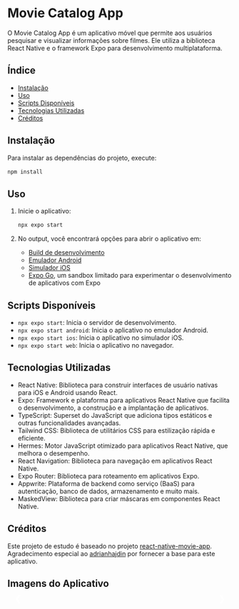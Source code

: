 # Movie Catalog App

O Movie Catalog App é um aplicativo móvel que permite aos usuários pesquisar e visualizar informações sobre filmes. Ele utiliza a biblioteca React Native e o framework Expo para desenvolvimento multiplataforma.

## Índice

- [Instalação](#instalação)
- [Uso](#uso)
- [Scripts Disponíveis](#scripts-disponíveis)
- [Tecnologias Utilizadas](#tecnologias-utilizadas)
- [Créditos](#créditos)

## Instalação

Para instalar as dependências do projeto, execute:

   ```bash
   npm install
   ```

## Uso

1. Inicie o aplicativo:

   ```bash
   npx expo start
   ```

2. No output, você encontrará opções para abrir o aplicativo em:

   - [Build de desenvolvimento](https://docs.expo.dev/develop/development-builds/introduction/)
   - [Emulador Android](https://docs.expo.dev/workflow/android-studio-emulator/)
   - [Simulador iOS](https://docs.expo.dev/workflow/ios-simulator/)
   - [Expo Go](https://expo.dev/go), um sandbox limitado para experimentar o desenvolvimento de aplicativos com Expo

## Scripts Disponíveis

- `npx expo start`: Inicia o servidor de desenvolvimento.
- `npx expo start android`: Inicia o aplicativo no emulador Android.
- `npx expo start ios`: Inicia o aplicativo no simulador iOS.
- `npx expo start web`: Inicia o aplicativo no navegador.

## Tecnologias Utilizadas

- React Native: Biblioteca para construir interfaces de usuário nativas para iOS e Android usando React.
- Expo: Framework e plataforma para aplicativos React Native que facilita o desenvolvimento, a construção e a implantação de aplicativos.
- TypeScript: Superset do JavaScript que adiciona tipos estáticos e outras funcionalidades avançadas.
- Tailwind CSS: Biblioteca de utilitários CSS para estilização rápida e eficiente.
- Hermes: Motor JavaScript otimizado para aplicativos React Native, que melhora o desempenho.
- React Navigation: Biblioteca para navegação em aplicativos React Native.
- Expo Router: Biblioteca para roteamento em aplicativos Expo.
- Appwrite: Plataforma de backend como serviço (BaaS) para autenticação, banco de dados, armazenamento e muito mais.
- MaskedView: Biblioteca para criar máscaras em componentes React Native.

## Créditos

Este projeto de estudo é baseado no projeto [react-native-movie-app](https://github.com/adrianhajdin/react-native-movie-app). Agradecimento especial ao [adrianhajdin](https://github.com/adrianhajdin) por fornecer a base para este aplicativo.

## Imagens do Aplicativo

<div id="slideshow">
  <img src="./assets/images/home.png" class="slide" />
  <img src="./assets/images/movieDetails.png" class="slide" />
  <img src="./assets/images/search.png" class="slide" />
  <a class="prev" onclick="plusSlides(-1)">&#10094;</a>
  <a class="next" onclick="plusSlides(1)">&#10095;</a>
</div>

<style>
  #slideshow {
    position: relative;
    width: 100%;
    max-width: 600px;
    margin: auto;
  }
  .slide {
    display: none;
    width: 100%;
  }
  .prev, .next {
    cursor: pointer;
    position: absolute;
    top: 50%;
    width: auto;
    padding: 16px;
    margin-top: -22px;
    color: white;
    font-weight: bold;
    font-size: 18px;
    transition: 0.6s ease;
    border-radius: 0 3px 3px 0;
    user-select: none;
  }
  .next {
    right: 0;
    border-radius: 3px 0 0 3px;
  }
  .prev:hover, .next:hover {
    background-color: rgba(0,0,0,0.8);
  }
</style>

<script>
  let slideIndex = 1;
  showSlides(slideIndex);

  function plusSlides(n) {
    showSlides(slideIndex += n);
  }

  function showSlides(n) {
    let i;
    let slides = document.getElementsByClassName("slide");
    if (n > slides.length) {slideIndex = 1}
    if (n < 1) {slideIndex = slides.length}
    for (i = 0; i < slides.length; i++) {
      slides[i].style.display = "none";
    }
    slides[slideIndex-1].style.display = "block";
  }
</script>